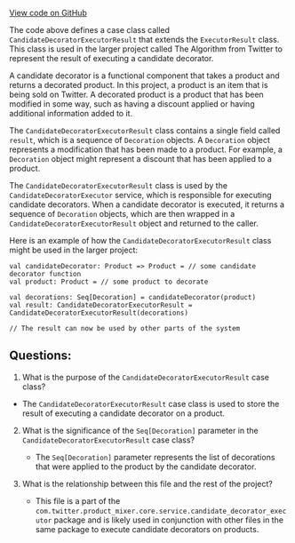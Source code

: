 [View code on GitHub](https://github.com/misbahsy/the-algorithm/product-mixer/core/src/main/scala/com/twitter/product_mixer/core/service/candidate_decorator_executor/CandidateDecoratorExecutorResult.scala)

The code above defines a case class called `CandidateDecoratorExecutorResult` that extends the `ExecutorResult` class. This class is used in the larger project called The Algorithm from Twitter to represent the result of executing a candidate decorator. 

A candidate decorator is a functional component that takes a product and returns a decorated product. In this project, a product is an item that is being sold on Twitter. A decorated product is a product that has been modified in some way, such as having a discount applied or having additional information added to it.

The `CandidateDecoratorExecutorResult` class contains a single field called `result`, which is a sequence of `Decoration` objects. A `Decoration` object represents a modification that has been made to a product. For example, a `Decoration` object might represent a discount that has been applied to a product.

The `CandidateDecoratorExecutorResult` class is used by the `CandidateDecoratorExecutor` service, which is responsible for executing candidate decorators. When a candidate decorator is executed, it returns a sequence of `Decoration` objects, which are then wrapped in a `CandidateDecoratorExecutorResult` object and returned to the caller.

Here is an example of how the `CandidateDecoratorExecutorResult` class might be used in the larger project:

```
val candidateDecorator: Product => Product = // some candidate decorator function
val product: Product = // some product to decorate

val decorations: Seq[Decoration] = candidateDecorator(product)
val result: CandidateDecoratorExecutorResult = CandidateDecoratorExecutorResult(decorations)

// The result can now be used by other parts of the system
```
## Questions: 
 1. What is the purpose of the `CandidateDecoratorExecutorResult` case class?
   - The `CandidateDecoratorExecutorResult` case class is used to store the result of executing a candidate decorator on a product.

2. What is the significance of the `Seq[Decoration]` parameter in the `CandidateDecoratorExecutorResult` case class?
   - The `Seq[Decoration]` parameter represents the list of decorations that were applied to the product by the candidate decorator.

3. What is the relationship between this file and the rest of the project?
   - This file is a part of the `com.twitter.product_mixer.core.service.candidate_decorator_executor` package and is likely used in conjunction with other files in the same package to execute candidate decorators on products.